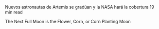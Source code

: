 Nuevos astronautas de Artemis se gradúan y la NASA hará la cobertura 
 19 min read

The Next Full Moon is the Flower, Corn, or Corn Planting Moon